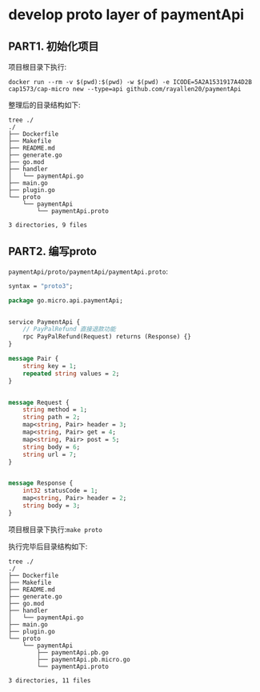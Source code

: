 # develop proto layer of paymentApi

## PART1. 初始化项目

项目根目录下执行:

`docker run --rm -v $(pwd):$(pwd) -w $(pwd) -e ICODE=5A2A1531917A4D2B cap1573/cap-micro new --type=api github.com/rayallen20/paymentApi`

整理后的目录结构如下:

```
tree ./
./
├── Dockerfile
├── Makefile
├── README.md
├── generate.go
├── go.mod
├── handler
│   └── paymentApi.go
├── main.go
├── plugin.go
└── proto
    └── paymentApi
        └── paymentApi.proto

3 directories, 9 files
```

## PART2. 编写proto

`paymentApi/proto/paymentApi/paymentApi.proto`:

```proto
syntax = "proto3";

package go.micro.api.paymentApi;


service PaymentApi {
	// PayPalRefund 直接退款功能
	rpc PayPalRefund(Request) returns (Response) {}
}

message Pair {
	string key = 1;
	repeated string values = 2;
}


message Request {
	string method = 1;
	string path = 2;
	map<string, Pair> header = 3;
	map<string, Pair> get = 4;
	map<string, Pair> post = 5;
	string body = 6;
	string url = 7;
}


message Response {
	int32 statusCode = 1;
	map<string, Pair> header = 2;
	string body = 3;
}
```

项目根目录下执行:`make proto`

执行完毕后目录结构如下:

```
tree ./
./
├── Dockerfile
├── Makefile
├── README.md
├── generate.go
├── go.mod
├── handler
│   └── paymentApi.go
├── main.go
├── plugin.go
└── proto
    └── paymentApi
        ├── paymentApi.pb.go
        ├── paymentApi.pb.micro.go
        └── paymentApi.proto

3 directories, 11 files
```